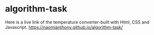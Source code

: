 # algorithm-task
Here is a live link of the temperature converter-built with Html, CSS and Javascript.
https://naomianthony.github.io/algorithm-task/
